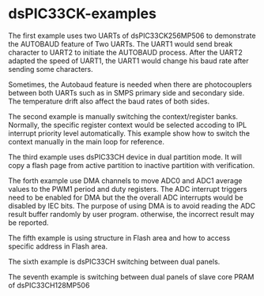 # dsPIC33CK-examples
The first example uses two UARTs of dsPIC33CK256MP506 to demonstrate the AUTOBAUD feature of Two UARTs.
The UART1 would send break character to UART2 to initiate the AUTOBAUD process.
After the UART2 adapted the speed of UART1, the UART1 would change his baud rate after sending some characters.

Sometimes, the Autobaud feature is needed when there are photocouplers between both UARTs such as in SMPS primary side and secondary side.
The temperature drift also affect the baud rates of both sides.

The second example is manually switching the context/register banks. Normally, the specific register context would be selected accoding to IPL interrupt priority level automatically. This example show how to switch the context manually in the main loop for reference.   

The third example uses dsPIC33CH device in dual partition mode. It will copy a flash page from active partition to inactive partition with verification.

The forth example use DMA channels to move ADC0 and ADC1 average values to the PWM1 period and duty registers. The ADC interrupt triggers need to be enabled for DMA but the the overall ADC interrupts would be disabled by IEC bits.  The purpose of using DMA is to avoid reading the ADC result buffer randomly by user program. otherwise, the incorrect result may be reported.

The fifth example is using structure in Flash area and how to access specific address in Flash area.

The sixth example is dsPIC33CH switching between dual panels.

The seventh example is switching between dual panels of slave core PRAM of dsPIC33CH128MP506
